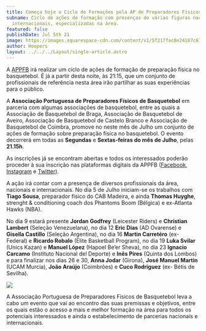 ```yaml
---
title: Começa hoje o Ciclo de Formações pela AP de Preparadores Físicos de Basquetebol
subname: Ciclo de ações de formação com presenças de várias figuras nacionais e
  internacionais, especializadas na área.
featured: false
publishDate: Jul 5th 21
image: https://images.squarespace-cdn.com/content/v1/5f217fac8e24187c674282cd/1625473792341-2I4N3KQTFQ49G3P34CNH/appfb%2B-%2BPR1.jpg?format=500w
author: Hoopers
layout: ../../../Layout/single-article.astro
---
```

<!--StartFragment-->

A [APPFB](https://www.instagram.com/appfbasquetebol/) irá realizar um ciclo de ações de formação de preparação física no basquetebol. É já a partir desta noite, às 21:15, que um conjunto de profissionais de referência nesta área irão partilhar as suas experiências para o público.

A **Associação Portuguesa de Preparadores Físicos de Basquetebol** em parceria com algumas associações de basquetebol, entre as quais a Associação de Basquetebol de Braga, Associação de Basquetebol de Aveiro, Associação de Basquetebol de Castelo Branco e Associação de Basquetebol de Coimbra, promove no neste mês de Julho um conjunto de ações de formação sobre preparação física no basquetebol. O evento decorrerá em todas as **Segundas** e **Sextas-feiras do mês de Julho**, pelas **21.15h**.

As inscrições já se encontram abertas e todos os interessados poderão proceder à sua inscrição nas plataformas digitais da APPFB ([Facebook](https://www.facebook.com/appfbasquetebol), [Instagram](https://www.instagram.com/appfbasquetebol/) e [Twitter](https://twitter.com/AppfBasquetebol)).

A ação irá contar com a presença de diversos profissionais da área, nacionais e internacionais. No dia 5 de Julho iniciam-se os trabalhos com **Tiago Sousa**, preparador físico do CAB Madeira, e ainda **Thomas Huyghe**, strenght & conditioning coach dos Phantoms Boom (Bélgica) e ex-Atlanta Hawks (NBA).

No dia 9 estará presente **Jordan Godfrey** (Leicester Riders) e **Christian Lambert** (Seleção Venezuelana), no dia 12 **Eric Dias** (AD Ovarense) e **Gisella Castillo** (Seleção Argentina), no dia 16 **Martin Carretéro** (ex-Federal) e **Ricardo Robalo** (Elite Basketball Program), no dia 19 **Luka Svilar** (Unics Kazan) e **Manuel López** (Hapoel Be’er Sheva), no dia 23 **Ignacio Carcamo** (Instituto Nacional del Deporte) e **Inês Pires** (Quinta dos Lombos) e para finalizar nos dias 26 e 30, **Anna Jodar** (Girona), **José Manuel Martin** (UCAM Murcia), **João Araújo** (Coimbrões) e **Cuco Rodriguez** (ex- Bétis de Sevilha).

<!--EndFragment-->

![](https://images.squarespace-cdn.com/content/v1/5f217fac8e24187c674282cd/1625473840522-2UMWPB7VPMUBXHAA9ENC/appfb+-+PR3.jpg?format=300w)

<!--StartFragment-->

A Associação Portuguesa de Preparadores Físicos de Basquetebol leva a cabo um evento que vai ao encontro das suas premissas e objetivos, entre os quais estão o acesso a mais e melhor formação na área para todos os potenciais interessados e ainda o estabelecimento de parcerias nacionais e internacionais.



<!--EndFragment-->